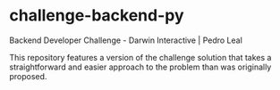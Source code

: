 # challenge-backend-py
 Backend Developer Challenge - Darwin Interactive | Pedro Leal

This repository features a version of the challenge solution that takes a straightforward and easier approach to the problem than was originally proposed.